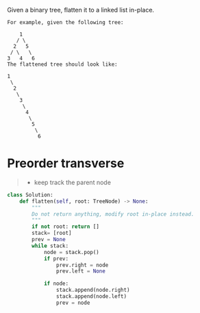 Given a binary tree, flatten it to a linked list in-place.
```
For example, given the following tree:

    1
   / \
  2   5
 / \   \
3   4   6
The flattened tree should look like:

1
 \
  2
   \
    3
     \
      4
       \
        5
         \
          6
```
# Preorder transverse
>* keep track the parent node
```python
class Solution:
    def flatten(self, root: TreeNode) -> None:
        """
        Do not return anything, modify root in-place instead.
        """
        if not root: return []
        stack= [root]
        prev = None
        while stack:
            node = stack.pop()
            if prev:
                prev.right = node
                prev.left = None

            if node:
                stack.append(node.right)
                stack.append(node.left)
                prev = node
```